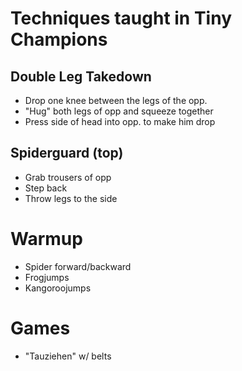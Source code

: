# Techniques taught in Tiny Champions

## Double Leg Takedown
- Drop one knee between the legs of the opp.
- "Hug" both legs of opp and squeeze together
- Press side of head into opp. to make him drop

## Spiderguard (top)
- Grab trousers of opp
- Step back
- Throw legs to the side

# Warmup
- Spider forward/backward
- Frogjumps
- Kangoroojumps

# Games
- "Tauziehen" w/ belts
